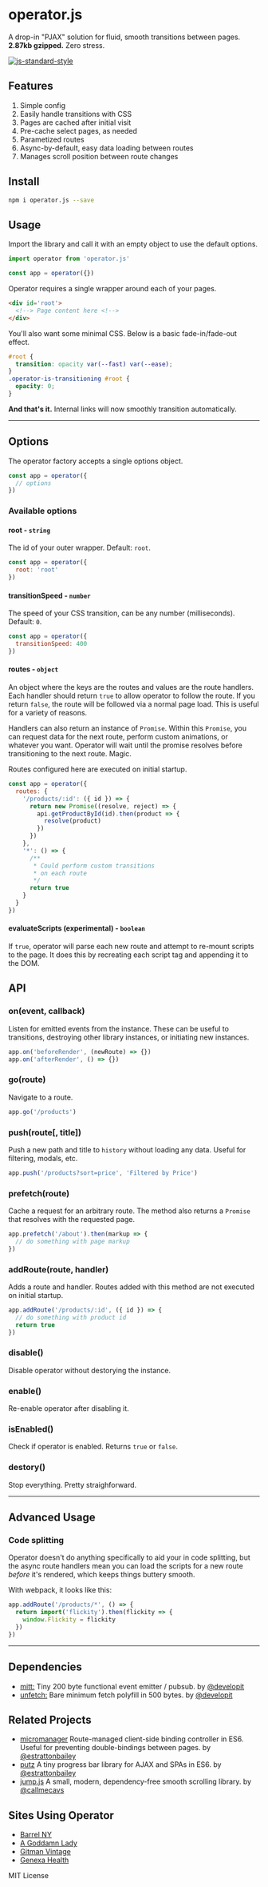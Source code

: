 # operator.js
A drop-in "PJAX" solution for fluid, smooth transitions between pages. **2.87kb gzipped.** Zero stress.

[![js-standard-style](https://cdn.rawgit.com/feross/standard/master/badge.svg)](http://standardjs.com)

## Features
1. Simple config
2. Easily handle transitions with CSS
3. Pages are cached after initial visit
4. Pre-cache select pages, as needed
4. Parametized routes
4. Async-by-default, easy data loading between routes
5. Manages scroll position between route changes

## Install
```bash
npm i operator.js --save
```

## Usage
Import the library and call it with an empty object to use the default options.
```javascript
import operator from 'operator.js'

const app = operator({})
```
Operator requires a single wrapper around each of your pages.
```html
<div id='root'>
  <!--> Page content here <!-->
</div>
```
You'll also want some minimal CSS. Below is a basic fade-in/fade-out effect.
```css
#root {
  transition: opacity var(--fast) var(--ease);
}
.operator-is-transitioning #root {
  opacity: 0;
}
```

**And that's it.** Internal links will now smoothly transition automatically.

* * *

## Options
The operator factory accepts a single options object.

```javascript
const app = operator({
  // options
})
```

### Available options
#### root - `string`
The id of your outer wrapper. Default: `root`.
```javascript
const app = operator({
  root: 'root'
})
```
#### transitionSpeed - `number`
The speed of your CSS transition, can be any number (milliseconds). Default: `0`.
```javascript
const app = operator({
  transitionSpeed: 400
})
```
#### routes - `object`
An object where the keys are the routes and values are the route handlers. Each handler should return `true` to allow operator to follow the route. If you return `false`, the route will be followed via a normal page load. This is useful for a variety of reasons.

Handlers can also return an instance of `Promise`. Within this `Promise`, you can request data for the next route, perform custom animations, or whatever you want. Operator will wait until the promise resolves before transitioning to the next route. Magic.

Routes configured here are executed on initial startup.

```javascript
const app = operator({
  routes: {
    '/products/:id': ({ id }) => {
      return new Promise((resolve, reject) => {
        api.getProductById(id).then(product => {
          resolve(product)
        })
      })
    },
    '*': () => {
      /**
       * Could perform custom transitions
       * on each route
       */
      return true
    }
  }
})
```
#### evaluateScripts (experimental) - `boolean`
If `true`, operator will parse each new route and attempt to re-mount scripts to the page. It does this by recreating each script tag and appending it to the DOM.

## API

### on(event, callback)
Listen for emitted events from the instance. These can be useful to transitions, destroying other library instances, or initiating new instances.
```javascript
app.on('beforeRender', (newRoute) => {})
app.on('afterRender', () => {})
```

### go(route)
Navigate to a route.
```javascript
app.go('/products')
```

### push(route[, title])
Push a new path and title to `history` without loading any data. Useful for filtering, modals, etc.
```javascript
app.push('/products?sort=price', 'Filtered by Price')
```

### prefetch(route)
Cache a request for an arbitrary route. The method also returns a `Promise` that resolves with the requested page.
```javascript
app.prefetch('/about').then(markup => {
  // do something with page markup
})
```

### addRoute(route, handler)
Adds a route and handler. Routes added with this method are not executed on initial startup.
```javascript
app.addRoute('/products/:id', ({ id }) => {
  // do something with product id
  return true
})
```

### disable()
Disable operator without destorying the instance.

### enable()
Re-enable operator after disabling it.

### isEnabled()
Check if operator is enabled. Returns `true` or `false`.

### destory()
Stop everything. Pretty straighforward.

* * *

## Advanced Usage

### Code splitting
Operator doesn't do anything specifically to aid your in code splitting, but the async route handlers mean you can load the scripts for a new route *before* it's rendered, which keeps things buttery smooth.

With webpack, it looks like this:
```javascript
app.addRoute('/products/*', () => {
  return import('flickity').then(flickity => {
    window.Flickity = flickity
  })
})
```

* * *

## Dependencies
- [mitt:](https://github.com/developit/mitt) Tiny 200 byte functional event emitter / pubsub. by [@developit](https://github.com/developit)
- [unfetch:](https://github.com/developit/unfetch) Bare minimum fetch polyfill in 500 bytes. by [@developit](https://github.com/developit)

## Related Projects
- [micromanager](https://github.com/estrattonbailey/micromanager) Route-managed client-side binding controller in ES6. Useful for preventing double-bindings between pages. by [@estrattonbailey](https://github.com/estrattonbailey)
- [putz](https://github.com/estrattonbailey/putz) A tiny progress bar library for AJAX and SPAs in ES6. by [@estrattonbailey](https://github.com/estrattonbailey)
- [jump.js](https://github.com/callmecavs/jump.js) A small, modern, dependency-free smooth scrolling library. by [@callmecavs](https://github.com/callmecavs)

## Sites Using Operator
- [Barrel NY](https://www.barrelny.com/)
- [A Goddamn Lady](http://www.agoddamnlady.com/)
- [Gitman Vintage](https://gitmanvintage.com/)
- [Genexa Health](https://www.genexahealth.com/)

MIT License
